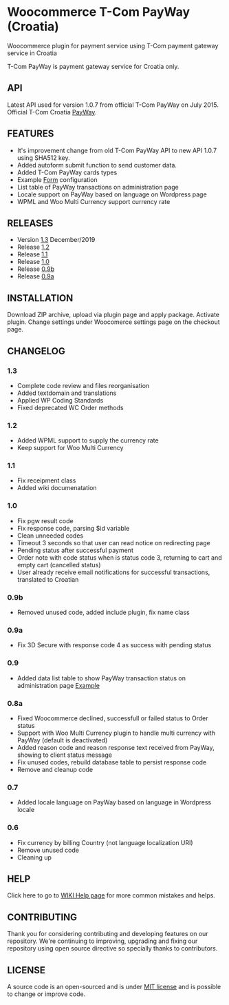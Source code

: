 # Woocommerce T-Com PayWay (Croatia)
Woocommerce plugin for payment service using T-Com payment gateway service in Croatia

T-Com PayWay is payment gateway service for Croatia only.

## API

Latest API used for version 1.0.7 from official T-Com PayWay on July 2015. Official T-Com Croatia [PayWay](https://www.hrvatskitelekom.hr/poslovni/ict/poslovna-rjesenja/web-shop#payway).

## FEATURES

* It's improvement change from old T-Com PayWay API to new API 1.0.7 using SHA512 key.
* Added autoform submit function to send customer data.
* Added T-Com PayWay cards types
* Example [Form](https://github.com/marinsagovac/woocommerce-tcom-payway/blob/master/docs/primjer_obrasca.png) configuration
* List table of PayWay transactions on administration page
* Locale support on PayWay based on language on Wordpress page
* WPML and Woo Multi Currency support currency rate

## RELEASES

* Version [1.3](https://github.com/marinsagovac/woocommerce-tcom-payway/releases/tag/1.3) December/2019
* Release [1.2](https://github.com/marinsagovac/woocommerce-tcom-payway/releases/tag/1.2)
* Release [1.1](https://github.com/marinsagovac/woocommerce-tcom-payway/releases/tag/1.1)
* Release [1.0](https://github.com/marinsagovac/woocommerce-tcom-payway/releases/tag/1.0)
* Release [0.9b](https://github.com/marinsagovac/woocommerce-tcom-payway/releases/tag/0.9b)
* Release [0.9a](https://github.com/marinsagovac/woocommerce-tcom-payway/releases/tag/0.9a)

## INSTALLATION

Download ZIP archive, upload via plugin page and apply package. Activate plugin. Change settings under Woocomerce settings page on the checkout page.

## CHANGELOG

### 1.3

* Complete code review and files reorganisation
* Added textdomain and translations
* Applied WP Coding Standards
* Fixed deprecated WC Order methods

### 1.2

* Added WPML support to supply the currency rate
* Keep support for Woo Multi Currency

### 1.1

* Fix receipment class
* Added wiki documenatation

### 1.0

* Fix pgw result code
* Fix response code, parsing $id variable
* Clean unneeded codes
* Timeout 3 seconds so that user can read notice on redirecting page
* Pending status after successful payment
* Order note with code status when is status code 3, returning to cart and empty cart (cancelled status)
* User already receive email notifications for successful transactions, translated to Croatian

### 0.9b

* Removed unused code, added include plugin, fix name class

### 0.9a

* Fix 3D Secure with response code 4 as success with pending status

### 0.9

* Added data list table to show PayWay transaction status on administration page [Example](https://github.com/marinsagovac/woocommerce-tcom-payway/blob/master/docs/DataList.jpg)

### 0.8a

* Fixed Woocommerce declined, successfull or failed status to Order status
* Support with Woo Multi Currency plugin to handle multi currency with PayWay (default is deactivated)
* Added reason code and reason response text received from PayWay, showing to client status message
* Fix unused codes, rebuild database table to persist response code
* Remove and cleanup code

### 0.7

* Added locale language on PayWay based on language in Wordpress locale

### 0.6

* Fix currency by billing Country (not language localization URI)
* Remove unused code
* Cleaning up

## HELP

Click here to go to [WIKI Help page](https://github.com/marinsagovac/woocommerce-tcom-payway/wiki/Common-issues-and-helps) for more common mistakes and helps.

## CONTRIBUTING

Thank you for considering contributing and developing features on our repository.
We're continuing to improving, upgrading and fixing our repository using open source directive so specially thanks to contributors.

## LICENSE

A source code is an open-sourced and is under [MIT license](http://opensource.org/licenses/MIT) and is possible to change or improve code.
